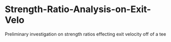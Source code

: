 # Strength-Ratio-Analysis-on-Exit-Velo
Preliminary investigation on strength ratios effecting exit velocity off of a tee

